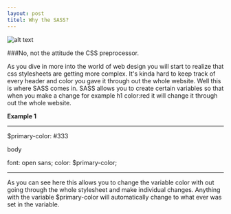```yaml
---
layout: post
titel: Why the SASS?
---
```


![alt text](http://media02.hongkiat.com/getting-started-saas/sass-getting-started.jpg "sass logo")


###No, not the attitude the CSS preprocessor.

As you dive in more into the world of web design you will start to realize that css stylesheets are getting more complex. It's kinda hard to keep track of every header and color you gave it through out the whole website. Well this is where SASS comes in. SASS allows you to create certain variables so that when you make a change for example h1 color:red it will change it through out the whole website.

<b>Example 1</b>

***

$primary-color:  #333

body

  font: open sans;
  color: $primary-color;
  
***
  
  As you can see here this allows you to change the variable color with out going through the whole stylesheet and make individual changes. Anything with the variable $primary-color will automatically change to what ever was set in the variable.
